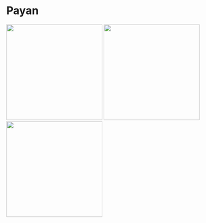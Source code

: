 # Payan

<div>
  <img src="https://user-images.githubusercontent.com/26754335/151710633-bad0cbe1-fdcf-4385-ae9a-59b434ef0b1c.png" width="250">
  <img src="https://user-images.githubusercontent.com/26754335/151710713-b1787877-e8b1-4b5f-b84b-99f26609ff12.png" width="250">
  <img src="https://user-images.githubusercontent.com/26754335/151710677-d2eb11ef-9f92-42d0-92f2-14709231b904.png" width="250">
</div>

